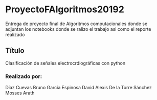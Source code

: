# ProyectoFAlgoritmos20192
Entrega de proyecto final de Algoritmos computacionales donde se adjuntan los notebooks donde se ralizo el trabajo asi como el reporte realizado
## Título
Clasificación de señales electrocrdiográficas con python
### Realizado por:
Díaz Cuevas Bruno 
García Espinosa David Alexis
De la Torre Sánchez Mosses Arath
